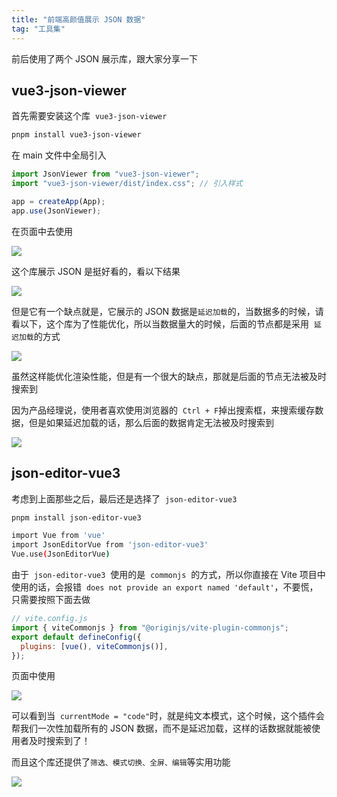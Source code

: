 ```yaml
---
title: "前端高颜值展示 JSON 数据"
tag: "工具集"
---
```


前后使用了两个 JSON 展示库，跟大家分享一下

## vue3-json-viewer

首先需要安装这个库  `vue3-json-viewer`

```sh
pnpm install vue3-json-viewer
```

在 main 文件中全局引入

```js
import JsonViewer from "vue3-json-viewer";
import "vue3-json-viewer/dist/index.css"; // 引入样式

app = createApp(App);
app.use(JsonViewer);
```

在页面中去使用

<img src="../imgs/94/01.png" />

这个库展示 JSON 是挺好看的，看以下结果

<img src="../imgs/94/04.webp" />

但是它有一个缺点就是，它展示的 JSON 数据是`延迟加载`的，当数据多的时候，请看以下，这个库为了性能优化，所以当数据量大的时候，后面的节点都是采用  `延迟加载`的方式

<img src="../imgs/94/01.gif" />

虽然这样能优化渲染性能，但是有一个很大的缺点，那就是后面的节点无法被及时搜索到

因为产品经理说，使用者喜欢使用浏览器的  `Ctrl + F`掉出搜索框，来搜索缓存数据，但是如果延迟加载的话，那么后面的数据肯定无法被及时搜索到

<img src="../imgs/94/05.webp" />

## json-editor-vue3

考虑到上面那些之后，最后还是选择了  `json-editor-vue3`

```sh
pnpm install json-editor-vue3
```

```sh
import Vue from 'vue'
import JsonEditorVue from 'json-editor-vue3'
Vue.use(JsonEditorVue)
```

由于  `json-editor-vue3`  使用的是  `commonjs`  的方式，所以你直接在 Vite 项目中使用的话，会报错  `does not provide an export named 'default'`，不要慌，只需要按照下面去做

```js
// vite.config.js
import { viteCommonjs } from "@originjs/vite-plugin-commonjs";
export default defineConfig({
  plugins: [vue(), viteCommonjs()],
});
```

页面中使用

<img src="../imgs/94/06.webp" />

可以看到当  `currentMode = "code"`时，就是纯文本模式，这个时候，这个插件会帮我们一次性加载所有的 JSON 数据，而不是延迟加载，这样的话数据就能被使用者及时搜索到了！

而且这个库还提供了`筛选、模式切换、全屏、编辑`等实用功能

<img src="../imgs/94/02.gif" />
